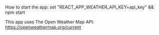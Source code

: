 How to start the app:
set "REACT_APP_WEATHER_API_KEY=api_key" && npm start


This app uses The Open Weather Map API: 
https://openweathermap.org/current
